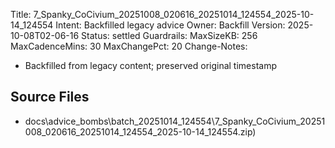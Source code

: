 Title: 7_Spanky_CoCivium_20251008_020616_20251014_124554_2025-10-14_124554
Intent: Backfilled legacy advice
Owner: Backfill
Version: 2025-10-08T02-06-16
Status: settled
Guardrails:
  MaxSizeKB: 256
  MaxCadenceMins: 30
  MaxChangePct: 20
Change-Notes:
  - Backfilled from legacy content; preserved original timestamp

## Source Files
- docs\advice_bombs\batch_20251014_124554\7_Spanky_CoCivium_20251008_020616_20251014_124554_2025-10-14_124554.zip)
